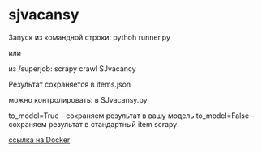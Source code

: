 # sjvacansy

Запуск из командной строки:
pythoh runner.py

или

из /superjob:
scrapy crawl SJvacancy

Результат сохраняется в items.json

можно контролировать:
в SJvacansy.py

to_model=True -  сохраняем результат в вашу модель
to_model=False -  сохраняем результат в стандартный item scrapy

[ссылка на Docker](https://hub.docker.com/layers/144735871/alsavva/myfirst/sjspider2/images/sha256-612776500fa23815055648b7edb37c9d6cd030d4713e8abf885a41880359019c?context=explore)
